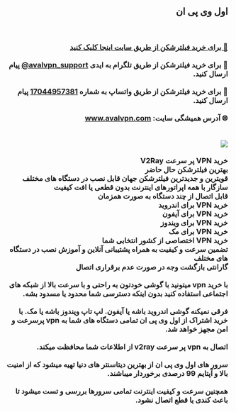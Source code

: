 <div dir="rtl">
<h2>اول وی پی ان</h2>
<br>
<h3>
  <a href="https://www.aval-vpn.com/#buy-vpn" target="_blank">🔗 برای خرید فیلترشکن از طریق سایت اینجا کلیک کنید</a>
<br><br>
💬 برای خرید فیلترشکن از طریق تلگرام به ایدی <a href="https://t.me/avalvpn_support" target="_blank" dir="ltr">@avalvpn_support</a> پیام ارسال کنید.
<br><br>
💬 برای خرید فیلترشکن از طریق واتساپ به شماره‌ <a href="https://wa.me/17044957381" target="_blank">17044957381</a> پیام ارسال کنید.
<br><br>
🌐 آدرس همیشگی سایت: <a href="https://www.avalvpn.com" target="_blank">www.avalvpn.com</a>
<br><br><br>
<img src="https://imgurl.ir/uploads/a96615_avalvpn.png">
<br><br>
خرید VPN پر سرعت V2Ray
<br>
بهترین فیلترشکن حال حاضر
<br>
قویترین و جدیدترین فیلترشکن جهان قابل نصب در دستگاه های مختلف
<br>
سازگار با همه اپراتورهای اینترنت بدون قطعی یا افت کیفیت
<br>
قابل اتصال  از چند دستگاه به صورت همزمان
<br>
خرید VPN برای اندروید
<br>
خرید VPN برای آیفون
<br>
خرید VPN برای ویندوز
<br>
خرید VPN برای مک
<br>
خرید VPN اختصاصی از کشور انتخابی شما
<br>
تضمین سرعت و کیفیت به همراه پشتیبانی آنلاین و آموزش نصب در دستگاه های مختلف
<br>
گارانتی بازگشت وجه در صورت عدم برقراری اتصال
<br><br>
با خرید vpn میتونید با گوشی خودتون به راحتی و با سرعت بالا از شبکه های اجتماعی استفاده کنید بدون اینکه دسترسی شما محدود یا مسدود بشه.
<br><br>
فرقی نمیکنه گوشی اندروید باشه یا آیفون. لپ تاپ ویندوز باشه یا مک. با خرید اشتراک از اول وی پی ان تمامی دستگاه های شما به vpn پرسرعت و امن مجهز خواهد شد.
<br><br>
اتصال به vpn پر سرعت v2ray از اطلاعات شما محافظت میکند.
<br><br>
سرور های اول وی پی ان از بهترین دیتاسنتر های دنیا تهیه میشود که از امنیت بالا و آپتایم 99 درصدی برخوردار میباشند.
<br><br>
همچنین سرعت و کیفیت اینترنت تمامی سرورها بررسی و تست میشود تا باعث کندی یا قطع اتصال نشود.
</h3>
</div>
